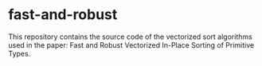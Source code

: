 # fast-and-robust

This repository contains the source code of the vectorized sort algorithms used in the paper: Fast and Robust Vectorized In-Place Sorting of Primitive Types.
